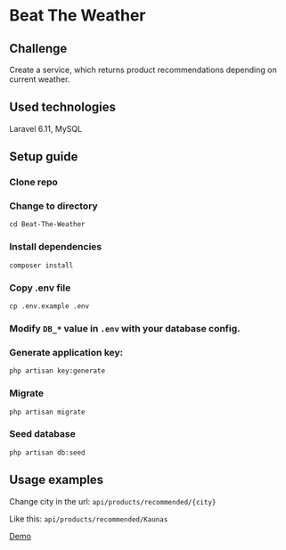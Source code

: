 # Beat The Weather

## Challenge

Create a service, which returns product recommendations depending on current weather.

## Used technologies

Laravel 6.11, MySQL

## Setup guide

### Clone repo

### Change to directory

````
cd Beat-The-Weather
````   

### Install dependencies

````
composer install
````

### Copy .env file

```
cp .env.example .env
```

### Modify `DB_*` value in `.env` with your database config.

### Generate application key:

````
php artisan key:generate
````

### Migrate

````
php artisan migrate
````

### Seed database

````
php artisan db:seed
````

## Usage examples

Change city in the url:
`api/products/recommended/{city}`

Like this:
`api/products/recommended/Kaunas`

[Demo](https://beat-the-weather.000webhostapp.com/public/)